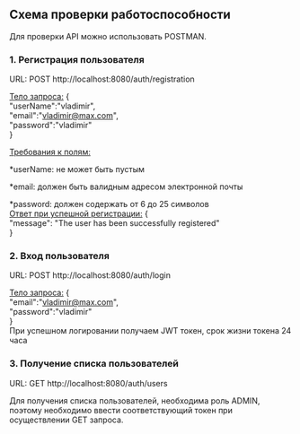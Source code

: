 

## Схема проверки работоспособности

Для проверки API можно использовать POSTMAN.

### 1. Регистрация пользователя

URL: POST http://localhost:8080/auth/registration

<u>Тело запроса:</u>
{  
"userName":"vladimir",  
"email":"vladimir@max.com",  
"password":"vladimir"  
}

<u>Требования к полям:</u>

\*userName: не может быть пустым

\*email: должен быть валидным адресом электронной почты

\*password: должен содержать от 6 до 25 символов  
<u>Ответ при успешной регистрации:</u>
{  
 "message": "The user has been successfully registered"  
}

### 2. Вход пользователя

URL: POST http://localhost:8080/auth/login

<u>Тело запроса:</u>
{  
"email":"vladimir@max.com",  
"password":"vladimir"  
}  
При успешном логировании получаем JWT токен, срок жизни токена 24 часа

### 3. Получение списка пользователей

URL: GET http://localhost:8080/auth/users

Для получения списка пользователей, необходима роль ADMIN, поэтому необходимо ввести соответствующий токен при осуществлении GET запроса.
